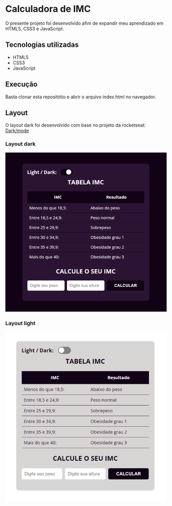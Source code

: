 # Calculadora de IMC
O presente projeto foi desenvolvido afim de expandir meu aprendizado em HTML5, CSS3 e JavaScript.

## Tecnologias utilizadas
- HTML5
- CSS3
- JavaScript

## Execução
Basta clonar esta repositótio e abrir o arquivo index.html no navegador.

## Layout
O layout dark foi desenvolvido com base no projeto da rocketseat: [Dark/mode](https://gist.github.com/maykbrito/f3744039fcc20db62d6cfd502aa2bc86)

### Layout dark
![layout-dark](./assets/layout-dark.png)

### Layout light
![layout-light](./assets/layout-light.png)